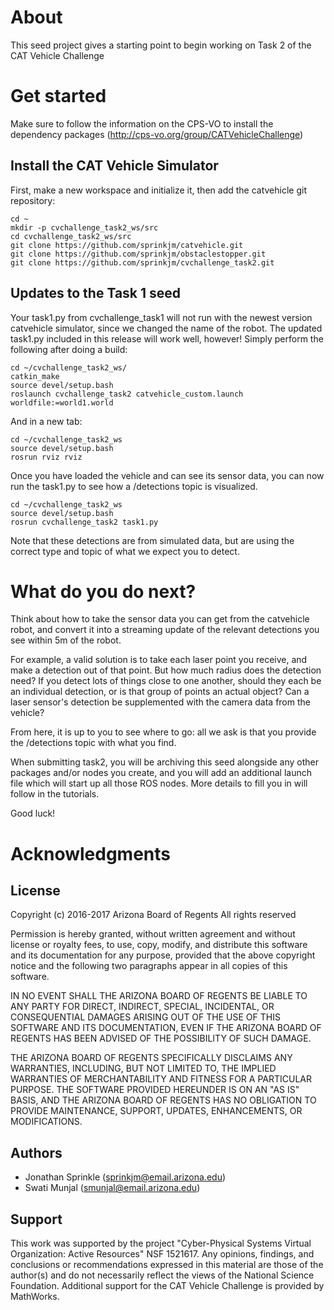 # About
This seed project gives a starting point to begin working on Task 2 of the CAT Vehicle Challenge

# Get started
Make sure to follow the information on the CPS-VO to install the dependency packages (http://cps-vo.org/group/CATVehicleChallenge)

## Install the CAT Vehicle Simulator
First, make a new workspace and initialize it, then add the catvehicle git repository:
```
cd ~
mkdir -p cvchallenge_task2_ws/src
cd cvchallenge_task2_ws/src
git clone https://github.com/sprinkjm/catvehicle.git
git clone https://github.com/sprinkjm/obstaclestopper.git
git clone https://github.com/sprinkjm/cvchallenge_task2.git
```

## Updates to the Task 1 seed
Your task1.py from cvchallenge_task1 will not run with the newest version catvehicle simulator, since we changed the name of the robot. The updated task1.py included in this release will work well, however! Simply perform the following after doing a build:

```
cd ~/cvchallenge_task2_ws/
catkin_make
source devel/setup.bash
roslaunch cvchallenge_task2 catvehicle_custom.launch worldfile:=world1.world
```
And in a new tab:
```
cd ~/cvchallenge_task2_ws
source devel/setup.bash
rosrun rviz rviz
```
Once you have loaded the vehicle and can see its sensor data, you can now run the task1.py to see how a /detections topic is visualized. 

```
cd ~/cvchallenge_task2_ws
source devel/setup.bash
rosrun cvchallenge_task2 task1.py
```

Note that these detections are from simulated data, but are using the correct type and topic of what we expect you to detect.

# What do you do next?
Think about how to take the sensor data you can get from the catvehicle robot, and convert it into a streaming update of the relevant detections you see within 5m of the robot. 

For example, a valid solution is to take each laser point you receive, and make a detection out of that point. But how much radius does the detection need? If you detect lots of things close to one another, should they each be an individual detection, or is that group of points an actual object? Can a laser sensor's detection be supplemented with the camera data from the vehicle?

From here, it is up to you to see where to go: all we ask is that you provide the /detections topic with what you find.

When submitting task2, you will be archiving this seed alongside any other packages and/or nodes you create, and you will add an additional launch file which will start up all those ROS nodes. More details to fill you in will follow in the tutorials.

Good luck!

# Acknowledgments

## License
Copyright (c) 2016-2017 Arizona Board of Regents
All rights reserved

Permission is hereby granted, without written agreement and without 
license or royalty fees, to use, copy, modify, and distribute this
software and its documentation for any purpose, provided that the 
above copyright notice and the following two paragraphs appear in 
all copies of this software.
 
IN NO EVENT SHALL THE ARIZONA BOARD OF REGENTS BE LIABLE TO ANY PARTY 
FOR DIRECT, INDIRECT, SPECIAL, INCIDENTAL, OR CONSEQUENTIAL DAMAGES 
ARISING OUT OF THE USE OF THIS SOFTWARE AND ITS DOCUMENTATION, EVEN 
IF THE ARIZONA BOARD OF REGENTS HAS BEEN ADVISED OF THE POSSIBILITY OF 
SUCH DAMAGE.

THE ARIZONA BOARD OF REGENTS SPECIFICALLY DISCLAIMS ANY WARRANTIES, 
INCLUDING, BUT NOT LIMITED TO, THE IMPLIED WARRANTIES OF MERCHANTABILITY 
AND FITNESS FOR A PARTICULAR PURPOSE. THE SOFTWARE PROVIDED HEREUNDER
IS ON AN "AS IS" BASIS, AND THE ARIZONA BOARD OF REGENTS HAS NO OBLIGATION
TO PROVIDE MAINTENANCE, SUPPORT, UPDATES, ENHANCEMENTS, OR MODIFICATIONS.

## Authors
* Jonathan Sprinkle (sprinkjm@email.arizona.edu)
* Swati Munjal (smunjal@email.arizona.edu)

## Support
This work was supported by the project "Cyber-Physical Systems Virtual Organization: Active Resources" NSF 1521617. Any opinions, findings, and conclusions or recommendations expressed in this material are those of the author(s) and do not necessarily reflect the views of the National Science Foundation. Additional support for the CAT Vehicle Challenge is provided by MathWorks.

